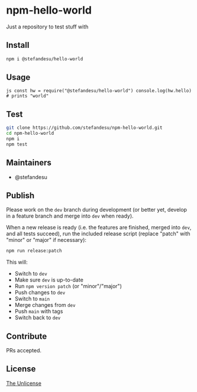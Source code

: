 # npm-hello-world
Just a repository to test stuff with

## Install

```bash
npm i @stefandesu/hello-world
```

## Usage

``js
const hw = require("@stefandesu/hello-world")
console.log(hw.hello) # prints "world"
``

## Test

```bash
git clone https://github.com/stefandesu/npm-hello-world.git
cd npm-hello-world
npm i
npm test
```

## Maintainers
- @stefandesu

## Publish
Please work on the `dev` branch during development (or better yet, develop in a feature branch and merge into `dev` when ready).

When a new release is ready (i.e. the features are finished, merged into `dev`, and all tests succeed), run the included release script (replace "patch" with "minor" or "major" if necessary):

```bash
npm run release:patch
```

This will:
- Switch to `dev`
- Make sure `dev` is up-to-date
- Run `npm version patch` (or "minor"/"major")
- Push changes to `dev`
- Switch to `main`
- Merge changes from `dev`
- Push `main` with tags
- Switch back to `dev`

## Contribute
PRs accepted.

## License
[The Unlicense](https://unlicense.org)

